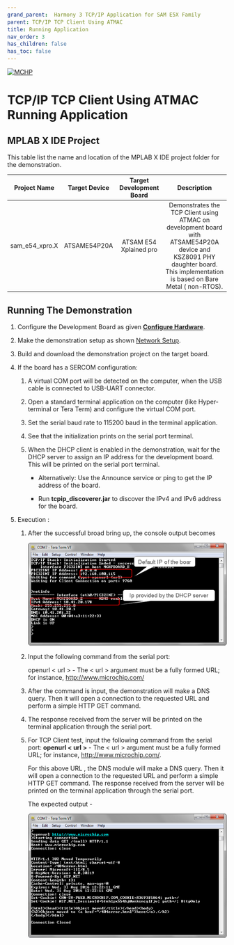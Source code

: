 ```yaml
---
grand_parent:  Harmony 3 TCP/IP Application for SAM E5X Family
parent: TCP/IP TCP Client Using ATMAC
title: Running Application
nav_order: 3
has_children: false
has_toc: false
---
```

[![MCHP](https://www.microchip.com/ResourcePackages/Microchip/assets/dist/images/logo.png)](https://www.microchip.com)

# TCP/IP TCP Client Using ATMAC Running Application

## MPLAB X IDE Project
This table list the name and location of the MPLAB X IDE project folder for the demonstration.

|Project Name|  Target Device|  Target Development Board | Description  |
|:-------------:|:---------:|:---------:|:---------:|
|sam_e54_xpro.X | ATSAME54P20A | ATSAM E54 Xplained pro | Demonstrates the TCP Client using ATMAC on development board with ATSAME54P20A device and KSZ8091 PHY daughter board. This implementation is based on Bare Metal ( non-RTOS).  |


## Running The Demonstration

1. Configure the Development Board as given  **[Configure Hardware](readme_hardware_configuration.md)**.

2. Make the demonstration setup as shown [Network Setup](../../readme.md).

3. Build and download the demonstration project on the target board.

4. If the board has a SERCOM configuration:

    1. A virtual COM port will be detected on the computer, when the USB cable is connected to USB-UART connector.

    2. Open a standard terminal application on the computer (like Hyper-terminal or Tera Term) and configure the virtual COM port.

    3. Set the serial baud rate to 115200 baud in the terminal application.

    4. See that the initialization prints on the serial port terminal.

    5. When the DHCP client is enabled in the demonstration, wait for the DHCP server to assign an IP address for the development board. This will be printed on the serial port terminal.

		* Alternatively: Use the Announce service or ping to get the IP address of the board.

        * Run **tcpip_discoverer.jar** to discover the IPv4 and IPv6 address for the board.
        
5. Execution :

	1. After the successful broad bring up, the console output becomes

        ![tcpip_tcp_client_project](images/dhcp_5.png)

    2. Input the following command from the serial port: 
    
        openurl < url > - The < url > argument must be a fully formed URL; for instance, http://www.microchip.com/

    3. After the command is input, the demonstration will make a DNS query. Then it will open a connection to the requested URL and perform a simple HTTP GET command.

    4. The response received from the server will be printed on the terminal application through the serial port.
   
   	5. For TCP Client test, input the following command from the serial port: **openurl < url >** - The < url > argument must be a fully formed URL; for instance, http://www.microchip.com/.

        For this above URL , the DNS module will make a DNS query. Then it will open a connection to the requested URL and perform a simple HTTP GET command.
        The response received from the server will be printed on the terminal application through the serial port.

        The expected output -

        ![tcpip_tcp_client_project](images/http_put_6.png)